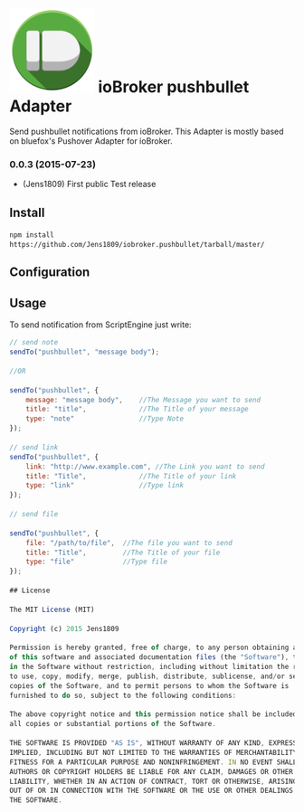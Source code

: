 ![Logo](admin/pushbullet.png)
ioBroker pushbullet Adapter
==============

Send pushbullet notifications from ioBroker. 
This Adapter is mostly based on bluefox's Pushover Adapter for ioBroker.

### 0.0.3 (2015-07-23)
* (Jens1809) First public Test release

## Install

```npm install https://github.com/Jens1809/iobroker.pushbullet/tarball/master/```

## Configuration


## Usage

To send notification from ScriptEngine just write: 

```javascript
// send note
sendTo("pushbullet", "message body");

//OR

sendTo("pushbullet", {
    message: "message body",    //The Message you want to send
    title: "title",             //The Title of your message
    type: "note"                //Type Note
});

// send link
sendTo("pushbullet", {
    link: "http://www.example.com", //The Link you want to send
    title: "Title",             //The Title of your link
    type: "link"                //Type link
});

// send file

sendTo("pushbullet", {
    file: "/path/to/file",  //The file you want to send
    title: "Title",         //The Title of your file
    type: "file"            //Type file
});

## License

The MIT License (MIT)

Copyright (c) 2015 Jens1809

Permission is hereby granted, free of charge, to any person obtaining a copy
of this software and associated documentation files (the "Software"), to deal
in the Software without restriction, including without limitation the rights
to use, copy, modify, merge, publish, distribute, sublicense, and/or sell
copies of the Software, and to permit persons to whom the Software is
furnished to do so, subject to the following conditions:

The above copyright notice and this permission notice shall be included in
all copies or substantial portions of the Software.

THE SOFTWARE IS PROVIDED "AS IS", WITHOUT WARRANTY OF ANY KIND, EXPRESS OR
IMPLIED, INCLUDING BUT NOT LIMITED TO THE WARRANTIES OF MERCHANTABILITY,
FITNESS FOR A PARTICULAR PURPOSE AND NONINFRINGEMENT. IN NO EVENT SHALL THE
AUTHORS OR COPYRIGHT HOLDERS BE LIABLE FOR ANY CLAIM, DAMAGES OR OTHER
LIABILITY, WHETHER IN AN ACTION OF CONTRACT, TORT OR OTHERWISE, ARISING FROM,
OUT OF OR IN CONNECTION WITH THE SOFTWARE OR THE USE OR OTHER DEALINGS IN
THE SOFTWARE.

